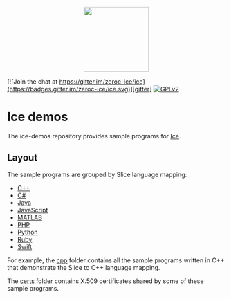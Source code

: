 <p align="center">
  <img src="https://raw.githubusercontent.com/zeroc-ice/ice-demos/main/.github/assets/ice-banner.svg" height="150" width="150" />
</p>

[![Join the chat at https://gitter.im/zeroc-ice/ice](https://badges.gitter.im/zeroc-ice/ice.svg)][gitter]
[![GPLv2](https://img.shields.io/github/license/zeroc-ice/ice?color=red)][GPLv2]

# Ice demos

The ice-demos repository provides sample programs for [Ice](https://github.com/zeroc-ice/ice).

## Layout

The sample programs are grouped by Slice language mapping:

- [C++](./cpp)
- [C#](./csharp)
- [Java](./java)
- [JavaScript](./js)
- [MATLAB](./matlab)
- [PHP](./php)
- [Python](./python)
- [Ruby](./ruby)
- [Swift](./swift)

For example, the [cpp](./cpp) folder contains all the sample programs written
in C++ that demonstrate the Slice to C++ language mapping.

The [certs](./certs) folder contains X.509 certificates shared by some of these
sample programs.

[gitter]: https://gitter.im/zeroc-ice/ice?utm_source=badge&utm_medium=badge&utm_campaign=pr-badge&utm_content=badge
[GPLv2]: https://github.com/zeroc-ice/ice/blob/3.7/LICENSE
